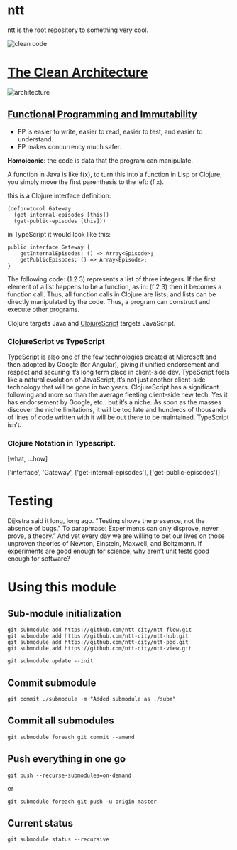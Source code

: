 # ntt

ntt is the root repository to something very cool.

![clean code](https://blog.cleancoder.com/assets/clean_code_72_color.png)

# [The Clean Architecture](https://blog.cleancoder.com/uncle-bob/2012/08/13/the-clean-architecture.html)
![architecture](https://blog.cleancoder.com/uncle-bob/images/2012-08-13-the-clean-architecture/CleanArchitecture.jpg)

## [Functional Programming and Immutability](https://blog.cleancoder.com/uncle-bob/2017/07/11/PragmaticFunctionalProgramming.html)

* FP is easier to write, easier to read, easier to test, and easier to understand.
* FP makes concurrency much safer.

__Homoiconic__: the code is data that the program can manipulate.

A function in Java is like f(x), to turn this into a function in Lisp or Clojure, you simply move the first parenthesis to the left: (f x).

this is a Clojure interface definition:

```
(defprotocol Gateway
  (get-internal-episodes [this])
  (get-public-episodes [this]))
```

in TypeScript it would look like this:

```
public interface Gateway {
	getInternalEpisodes: () => Array<Episode>;
	getPublicEpisodes: () => Array<Episode>;
}
```

The following code: (1 2 3) represents a list of three integers. If the first element of a list happens to be a function, as in: (f 2 3) then it becomes a function call. Thus, all function calls in Clojure are lists; and lists can be directly manipulated by the code. Thus, a program can construct and execute other programs.

Clojure targets Java and [ClojureScript](https://clojure.org/about/clojurescript) targets JavaScript.

### ClojureScript vs TypeScript

TypeScript is also one of the few technologies created at Microsoft and then adopted by Google (for Angular), giving it unified endorsement and respect and securing it’s long term place in client-side dev.
TypeScript feels like a natural evolution of JavaScript, it’s not just another client-side technology that will be gone in two years.
ClojureScript has a significant following and more so than the average fleeting client-side new tech. Yes it has endorsement by Google, etc.. but it’s a niche.
As soon as the masses discover the niche limitations, it will be too late and hundreds of thousands of lines of code written with it will be out there to be maintained.
TypeScript isn’t.

### Clojure Notation in Typescript.

[what, ...how]

['interface', 'Gateway', ['get-internal-episodes'], ['get-public-episodes']]

# Testing

Dijkstra said it long, long ago. "Testing shows the presence, not the absence of bugs." To paraphrase: Experiments can only disprove, never prove, a theory.” And yet every day we are willing to bet our lives on those unproven theories of Newton, Einstein, Maxwell, and Boltzmann. If experiments are good enough for science, why aren’t unit tests good enough for software?


# Using this module

## Sub-module initialization
```
git submodule add https://github.com/ntt-city/ntt-flow.git
git submodule add https://github.com/ntt-city/ntt-hub.git
git submodule add https://github.com/ntt-city/ntt-pod.git
git submodule add https://github.com/ntt-city/ntt-view.git

git submodule update --init
```

## Commit submodule
```
git commit ./submodule -m "Added submodule as ./subm"
```

## Commit all submodules
```
git submodule foreach git commit --amend
```

## Push everything in one go
```
git push --recurse-submodules=on-demand
```
or
```
git submodule foreach git push -u origin master
```

## Current status

```
git submodule status --recursive
```
